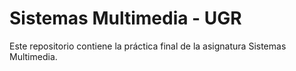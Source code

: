 # Sistemas Multimedia - UGR

Este repositorio contiene la práctica final de la asignatura Sistemas Multimedia.
